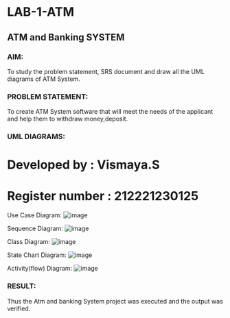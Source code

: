 # LAB-1-ATM
## ATM and Banking SYSTEM
### AIM: 
To study the problem statement, SRS document and draw all the UML diagrams of ATM
System.
### PROBLEM STATEMENT:
To create ATM System software that will meet the needs of the applicant and help them
to withdraw money,deposit.

### UML DIAGRAMS:

# Developed by : Vismaya.S
# Register number : 212221230125


Use Case Diagram:
![image](https://github.com/VismayaNair/LAB-1-ATM/assets/93427210/b7e5f910-3c95-44fa-bc1d-d357025bfcd3)


Sequence Diagram:
![image](https://github.com/VismayaNair/LAB-1-ATM/assets/93427210/1d17dd2c-54a2-4812-b3c4-bcd38b37e09a)

 
Class Diagram:
 ![image](https://github.com/VismayaNair/LAB-1-ATM/assets/93427210/cbde7dfa-2e9d-4bde-9e39-09b079e04369)

State Chart Diagram:
![image](https://github.com/VismayaNair/LAB-1-ATM/assets/93427210/f643f0bf-d999-4d1a-b774-4f1c7ec62679)

 
Activity(flow) Diagram:
![image](https://github.com/VismayaNair/LAB-1-ATM/assets/93427210/63a7260f-d0d2-4e60-ae85-d60ea0c8d5e4)





### RESULT: 
Thus the Atm and banking System project was executed and the output was verified.
